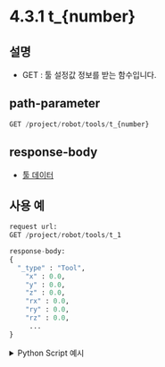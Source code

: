 ﻿# 4.3.1 t_{number}

## 설명

- GET : 툴 설정값 정보를 받는 함수입니다.

## path-parameter

```python
GET /project/robot/tools/t_{number}
```

## response-body

- [툴 데이터](/99-schema/tool_data.md)

## 사용 예

```python
request url:
GET /project/robot/tools/t_1

response-body:
{
  "_type" : "Tool",
	"x" : 0.0,
	"y" : 0.0,
	"z" : 0.0,
	"rx" : 0.0,
	"ry" : 0.0,
	"rz" : 0.0,
	 ...
}
```

<details><summary>
Python Script 예시</summary>

```python
# test.py
import requests

def get_tool1_data() -> dict:
    base_url        = 'http://192.168.1.150:8888'
    path_parameter  = '/project/robot/tools/t_1'

    response = requests.get(url = base_url + path_parameter).json()

    return response

print(get_tool1_data())
```
```sh
$python test.py
{'_type': 'Tool', 'rx': 0.0, 'x': 0.0, 'ry': 0.0, 'y': 0.0, 'rz': 0.0, 'z': 0.0, 'mass': 20.0, 'cx': 100.0, 'cy': 0.0, 'cz': 65.0, 'ixx': 0.059, 'iyy': 0.061, 'izz': 0.075, 'bias_0': 0.0, 'bias_1': 0.0, 'mass_esti': 20.0, 'bias_2': 0.0, 'bias_3': 0.0, 'bias_4': 0.0, 'bias_5': 0.0}
```
</details>
